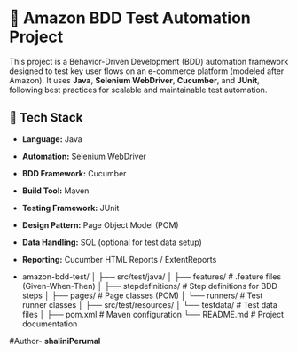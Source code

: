 # 🧪 Amazon BDD Test Automation Project

This project is a Behavior-Driven Development (BDD) automation framework designed to test key user flows on an e-commerce platform (modeled after Amazon). It uses **Java**, **Selenium WebDriver**, **Cucumber**, and **JUnit**, following best practices for scalable and maintainable test automation.
## 🚀 Tech Stack

- **Language:** Java
- **Automation:** Selenium WebDriver
- **BDD Framework:** Cucumber
- **Build Tool:** Maven
- **Testing Framework:** JUnit
- **Design Pattern:** Page Object Model (POM)
- **Data Handling:** SQL (optional for test data setup)
- **Reporting:** Cucumber HTML Reports / ExtentReports

- amazon-bdd-test/
│
├── src/test/java/
│ ├── features/ # .feature files (Given-When-Then)
│ ├── stepdefinitions/ # Step definitions for BDD steps
│ ├── pages/ # Page classes (POM)
│ └── runners/ # Test runner classes
│
├── src/test/resources/
│ └── testdata/ # Test data files
│
├── pom.xml # Maven configuration
└── README.md # Project documentation

#Author- **shaliniPerumal**
